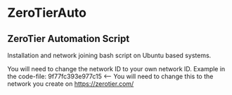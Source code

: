 # ZeroTierAuto
## ZeroTier Automation Script
Installation and network joining bash script on Ubuntu based systems.

You will need to change the network ID to your own network ID. 
Example in the code-file: 9f77fc393e977c15 <-- You will need to change this to the network you create on https://zerotier.com/
